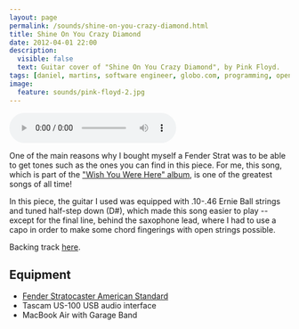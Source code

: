 ```yaml
---
layout: page
permalink: /sounds/shine-on-you-crazy-diamond.html
title: Shine On You Crazy Diamond
date: 2012-04-01 22:00
description:
  visible: false
  text: Guitar cover of "Shine On You Crazy Diamond", by Pink Floyd.
tags: [daniel, martins, software engineer, globo.com, programming, open source, about, who is]
image:
  feature: sounds/pink-floyd-2.jpg
---
```


<p>
  <audio controls>
    <source src="https://s3.amazonaws.com/danielmartins-blog/sounds/shine-on-you-crazy-diamond.mp3" type="audio/mpeg">
  </audio>
</p>

One of the main reasons why I bought myself a Fender Strat was to be able to get
tones such as the ones you can find in this piece. For me, this song, which is
part of the
["Wish You Were Here" album](http://en.wikipedia.org/wiki/Wish_You_Were_Here_(Pink_Floyd_album)),
is one of the greatest songs of all time!

In this piece, the guitar I used was equipped with .10-.46 Ernie Ball strings
and tuned half-step down (D#), which made this song easier to play -- except
for the final line, behind the saxophone lead, where I had to use a capo in
order to make some chord fingerings with open strings possible.

Backing track [here](http://www.guitarbackingtrack.com/play/pink_floyd/shine_on_you_crazy_diamond_(2).htm).

## Equipment

* [Fender Stratocaster American Standard](http://www.fender.com/series/american-standard/american-standard-stratocaster-maple-fingerboard-black/)
* Tascam US-100 USB audio interface
* MacBook Air with Garage Band
